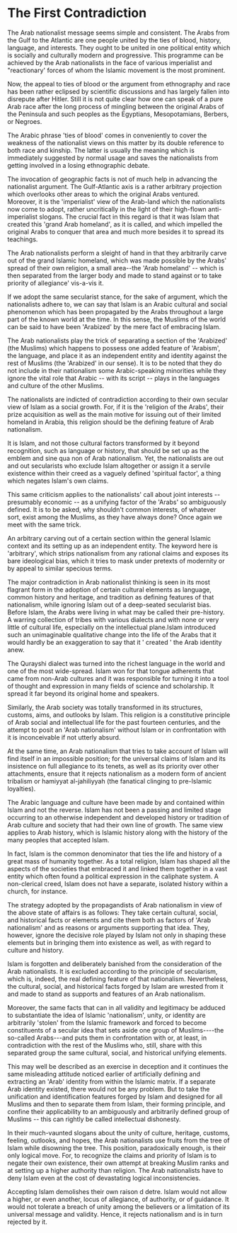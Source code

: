 The First Contradiction
=======================

The Arab nationalist message seems simple and consistent. The Arabs
from the Gulf to the Atlantic are one people united by the ties of
blood, history, language, and interests. They ought to be united in one
political entity which is socially and culturally modern and
progressive. This programme can be achieved by the Arab nationalists in
the face of various imperialist and "reactionary' forces of whom the
Islamic movement is the most prominent.

Now, the appeal to ties of blood or the argument from ethnography and
race has been rather eclipsed by scientific discussions and has largely
fallen into disrepute after Hitler. Still it is not quite clear how one
can speak of a pure Arab race after the long process of mingling between
the original Arabs of the Peninsula and such peoples as the Egyptians,
Mesopotamians, Berbers, or Negroes.

The Arabic phrase 'ties of blood' comes in conveniently to cover the
weakness of the nationalist views on this matter by its double reference
to both race and kinship. The latter is usually the meaning which is
immediately suggested by normal usage and saves the nationalists from
getting involved in a losing ethnographic debate.

The invocation of geographic facts is not of much help in advancing the
nationalist argument. The Gulf-Atlantic axis is a rather arbitrary
projection which overlooks other areas to which the original Arabs
ventured. Moreover, it is the 'imperialist' view of the Arab-land which
the nationalists now come to adopt, rather uncritically in the light of
their high-flown anti-imperialist slogans. The crucial fact in this
regard is that it was Islam that created this 'grand Arab homeland', as
it is called, and which impelled the original Arabs to conquer that area
and much more besides it to spread its teachings.

The Arab nationalists perform a sleight of hand in that they
arbitrarily carve out of the grand Islamic homeland, which was made
possible by the Arabs' spread of their own religion, a small area--the
'Arab homeland' -- which is then separated from the larger body and made
to stand against or to take priority of allegiance' vis-a-vis it.

If we adopt the same secularist stance, for the sake of argument, which
the nationalists adhere to, we can say that Islam is an Arabic cultural
and social phenomenon which has been propagated by the Arabs throughout
a large part of the known world at the time. In this sense, the Muslims
of the world can be said to have been 'Arabized' by the mere fact of
embracing Islam.

The Arab nationalists play the trick of separating a section of the
'Arabized' (the Muslims) which happens to possess one added feature of
'Arabism', the language, and place it as an independent entity and
identity against the rest of Muslims (the 'Arabized' in our sense). It
is to be noted that they do not include in their nationalism some
Arabic-speaking minorities while they ignore the vital role that
Arabic -- with its script -- plays in the languages and culture of the
other Muslims.

The nationalists are indicted of contradiction according to their own
secular view of Islam as a social growth. For, if it is the 'religion of
the Arabs', their prize acquisition as well as the main motive for
issuing out of their limited homeland in Arabia, this religion should be
the defining feature of Arab nationalism.

It is Islam, and not those cultural factors transformed by it beyond
recognition, such as language or history, that should be set up as the
emblem and sine qua non of Arab nationalism. Yet, the nationalists are
out and out secularists who exclude Islam altogether or assign it a
servile existence within their creed as a vaguely defined 'spiritual
factor', a thing which negates Islam's own claims.

This same criticism applies to the nationalists' call about joint
interests -- presumably economic -- as a unifying factor of the 'Arabs'
so ambiguously defined. It is to be asked, why shouldn't common
interests, of whatever sort, exist among the Muslims, as they have
always done? Once again we meet with the same trick.

An arbitrary carving out of a certain section within the general
Islamic context and its setting up as an independent entity. The keyword
here is 'arbitrary', which strips nationalism from any rational claims
and exposes its bare ideological bias, which it tries to mask under
pretexts of modernity or by appeal to similar specious terms.

The major contradiction in Arab nationalist thinking is seen in its
most flagrant form in the adoption of certain cultural elements as
language, common history and heritage, and tradition as defining
features of that nationalism, while ignoring Islam out of a deep-seated
secularist bias. Before Islam, the Arabs were living in what may be
called their pre-history. A warring collection of tribes with various
dialects and with none or very little of cultural life, especially on
the intellectual plane.Islam introduced such an unimaginable qualitative
change into the life of the Arabs that it would hardly be an
exaggeration to say that it ' created ' the Arab identity anew.

The Qurayshi dialect was turned into the richest language in the world
and one of the most wide-spread. Islam won for that tongue adherents
that came from non-Arab cultures and it was responsible for turning it
into a tool of thought and expression in many fields of science and
scholarship. It spread it far beyond its original home and speakers.

Similarly, the Arab society was totally transformed in its structures,
customs, aims, and outlooks by Islam. This religion is a constitutive
principle of Arab social and intellectual life for the past fourteen
centuries, and the attempt to posit an 'Arab nationalism' without Islam
or in confrontation with it is inconceivable if not utterly absurd.

At the same time, an Arab nationalism that tries to take account of
Islam will find itself in an impossible position; for the universal
claims of Islam and its insistence on full allegiance to its tenets, as
well as its priority over other attachments, ensure that it rejects
nationalism as a modern form of ancient tribalism or hamiyyat
al-jahiliyyah (the fanatical clinging to pre-Islamic loyalties).

The Arabic language and culture have been made by and contained within
Islam and not the reverse. Islam has not been a passing and limited
stage occurring to an otherwise independent and developed history or
tradition of Arab culture and society that had their own line of growth.
The same view applies to Arab history, which is Islamic history along
with the history of the many peoples that accepted Islam.

In fact, Islam is the common denominator that ties the life and history
of a great mass of humanity together. As a total religion, Islam has
shaped all the aspects of the societies that embraced it and linked them
together in a vast entity which often found a political expression in
the caliphate system. A non-clerical creed, Islam does not have a
separate, isolated history within a church, for instance.

The strategy adopted by the propagandists of Arab nationalism in view
of the above state of affairs is as follows: They take certain cultural,
social, and historical facts or elements and cite them both as factors
of 'Arab nationalism' and as reasons or arguments supporting that idea.
They, however, ignore the decisive role played by Islam not only in
shaping these elements but in bringing them into existence as well, as
with regard to culture and history.

Islam is forgotten and deliberately banished from the consideration of
the Arab nationalists. It is excluded according to the principle of
secularism, which is, indeed, the real defining feature of that
nationalism. Nevertheless, the cultural, social, and historical facts
forged by Islam are wrested from it and made to stand as supports and
features of an Arab nationalism.

Moreover, the same facts that can in all validity and legitimacy be
adduced to substantiate the idea of Islamic 'nationalism', unity, or
identity are arbitrarily 'stolen' from the Islamic framework and forced
to become constituents of a secular idea that sets aside one group of
Muslims----the so-called Arabs---and puts them in confrontation with or,
at least, in contradiction with the rest of the Muslims who, still,
share with this separated group the same cultural, social, and
historical unifying elements.

This may well be described as an exercise in deception and it continues
the same misleading attitude noticed earlier of artificially defining
and extracting an 'Arab' identity from within the Islamic matrix. If a
separate Arab identity existed, there would not be any problem. But to
take the unification and identification features forged by Islam and
designed for all Muslims and then to separate them from Islam, their
forming principle, and confine their applicability to an ambiguously and
arbitrarily defined group of Muslims -- this can rightly be called
intellectual dishonesty.

In their much-vaunted slogans about the unity of culture, heritage,
customs, feeling, outlooks, and hopes, the Arab nationalists use fruits
from the tree of Islam while disowning the tree. This position,
paradoxically enough, is their only logical move. For, to recognize the
claims and priority of Islam is to negate their own existence, their own
attempt at breaking Muslim ranks and at setting up a higher authority
than religion. The Arab nationalists have to deny Islam even at the cost
of devastating logical inconsistencies.

Accepting Islam demolishes their own raison d detre. Islam would not
allow a higher, or even another, locus of allegiance, of authority, or
of guidance. It would not tolerate a breach of unity among the believers
or a limitation of its universal message and validity. Hence, it rejects
nationalism and is in turn rejected by it.


